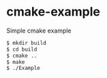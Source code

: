 # cmake-example
Simple cmake example

```bash
$ mkdir build
$ cd build
$ cmake ..
$ make
$ ./Example
```

